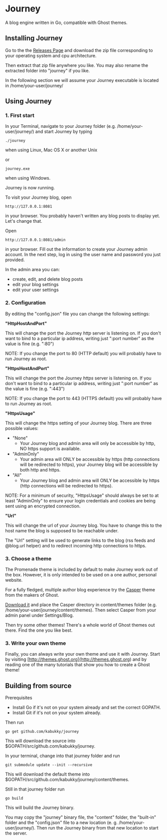 # Journey
A blog engine written in Go, compatible with Ghost themes.

## Installing Journey
Go to the the [Releases Page](https://github.com/kabukky/journey/releases) and download the zip file corresponding to your operating system and cpu architecture.

Then extract that zip file anywhere you like. You may also rename the extracted folder into "journey" if you like.

In the following section we will assume your Journey executable is located in /home/your-user/journey/

## Using Journey

### 1. First start
In your Terminal, navigate to your Journey folder (e.g. /home/your-user/journey/) and start Journey by typing

    ./journey

when using Linux, Mac OS X or another Unix

or

    journey.exe

when using Windows.

Journey is now running.

To visit your Journey blog, open

    http://127.0.0.1:8081

in your browser. You probably haven't written any blog posts to display yet. Let's change that.

Open

    http://127.0.0.1:8081/admin

in your browser. Fill out the information to create your Journey admin account. In the next step, log in using the user name and password you just provided.

In the admin area you can:
- create, edit, and delete blog posts
- edit your blog settings
- edit your user settings

### 2. Configuration

By editing the "config.json" file you can change the following settings:

**"HttpHostAndPort"**

This will change the port the Journey *http* server is listening on. If you don't want to bind to a particular ip address, writing just ":port number" as the value is fine (e.g. ":80")

NOTE: If you change the port to 80 (HTTP default) you will probably have to run Journey as root.

**"HttpsHostAndPort"**

This will change the port the Journey *https* server is listening on. If you don't want to bind to a particular ip address, writing just ":port number" as the value is fine (e.g. ":443")

NOTE: If you change the port to 443 (HTTPS default) you will probably have to run Journey as root.

**"HttpsUsage"**

This will change the https setting of your Journey blog. There are three possible values:
- "None"
  - Your Journey blog and admin area will only be accessible by http, NO https support is available.
- "AdminOnly"
  - Your admin area will ONLY be accessible by https (http connections will be redirected to https), your Journey blog will be accessible by both http and https.
- "All"
  - Your Journey blog and admin area will ONLY be accessible by https (http connections will be redirected to https).

NOTE: For a minimum of security, "HttpsUsage" should always be set to at least "AdminOnly" to ensure your login credentials and cookies are being sent using an encrypted connection.

**"Url"**

This will change the url of your Journey blog. You have to change this to the host name the blog is supposed to be reachable under.

The "Url" setting will be used to generate links to the blog (rss feeds and @blog.url helper) and to redirect incoming http connections to https.

### 3. Choose a theme

The Promenade theme is included by default to make Journey work out of the box. However, it is only intended to be used on a one author, personal website.

For a fully fledged, multiple author blog experience try the [Casper](https://github.com/TryGhost/Casper) theme from the makers of Ghost.

[Download it](https://github.com/TryGhost/Casper/releases) and place the Casper directory in content/themes folder (e.g. /home/your-user/journey/content/themes). Then select Casper from your admin panel under Settings/Blog.

Then try some other themes! There's a whole world of Ghost themes out there. Find the one you like best.

### 3. Write your own theme

Finally, you can always write your own theme and use it with Journey. Start by visiting [http://themes.ghost.org]{http://themes.ghost.org) and by reading one of the many tutorials that show you how to create a Ghost theme!

## Building from source
Prerequisites
- Install Go if it's not on your system already and set the correct GOPATH.
- Install Git if it's not on your system already.

Then run

    go get github.com/kabukky/journey
  
This will download the source into $GOPATH/src/github.com/kabukky/journey.

In your terminal, change into that journey folder and run

    git submodule update --init --recursive

This will download the default theme into $GOPATH/src/github.com/kabukky/journey/content/themes.

Still in that journey folder run

    go build

This will build the Journey binary.

You may copy the "journey" binary file, the "content" folder, the "built-in" folder and the "config.json" file to a new location (e. g. /home/your-user/journey/). Then run the Journey binary from that new location to start the server.
